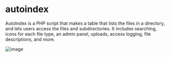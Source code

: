 # autoindex

AutoIndex is a PHP script that makes a table that lists the files in a directory, and lets users access the files and subdirectories.
It includes searching, icons for each file type, an admin panel, uploads, access logging, file descriptions, and more.

![image](https://user-images.githubusercontent.com/13168470/210515420-1f4087f2-1213-419b-98a5-8cd6e8fab523.png)
